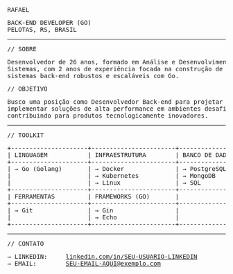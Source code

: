 <pre>
RAFAEL
</pre>

<pre>
BACK-END DEVELOPER (GO)
PELOTAS, RS, BRASIL
</pre>

---

<pre>
// SOBRE
</pre>
<pre>
Desenvolvedor de 26 anos, formado em Análise e Desenvolvimento de
Sistemas, com 2 anos de experiência focada na construção de
sistemas back-end robustos e escaláveis com Go.
</pre>

<pre>
// OBJETIVO
</pre>
<pre>
Busco uma posição como Desenvolvedor Back-end para projetar e
implementar soluções de alta performance em ambientes desafiadores,
contribuindo para produtos tecnologicamente inovadores.
</pre>

---

<pre>
// TOOLKIT
</pre>
<pre>
+---------------------+-----------------------+---------------------+
| LINGUAGEM           | INFRAESTRUTURA        | BANCO DE DADOS      |
+---------------------+-----------------------+---------------------+
| → Go (Golang)       | → Docker              | → PostgreSQL        |
|                     | → Kubernetes          | → MongoDB           |
|                     | → Linux               | → SQL               |
+---------------------+-----------------------+---------------------+
| FERRAMENTAS         | FRAMEWORKS (GO)       |                     |
+---------------------+-----------------------+---------------------+
| → Git               | → Gin                 |                     |
|                     | → Echo                |                     |
+---------------------+-----------------------+---------------------+
</pre>

---

<pre>
// CONTATO
</pre>
<pre>
→ LINKEDIN:     <a href="https://linkedin.com/in/SEU-USUARIO-LINKEDIN" target="_blank">linkedin.com/in/SEU-USUARIO-LINKEDIN</a>
→ EMAIL:        <a href="mailto:SEU-EMAIL-AQUI@exemplo.com">SEU-EMAIL-AQUI@exemplo.com</a>
</pre>
